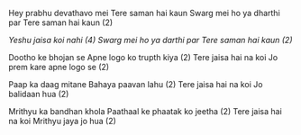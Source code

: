 Hey prabhu devathavo mei
Tere saman hai kaun
Swarg mei ho ya dharthi par
Tere saman hai kaun (2)

_Yeshu jaisa koi nahi (4)
Swarg mei ho ya darthi par
Tere saman hai kaun (2)_

Dootho ke bhojan se
Apne logo ko trupth kiya (2)
Tere jaisa hai na koi
Jo prem kare apne logo se (2)

Paap ka daag mitane
Bahaya paavan lahu (2)
Tere jaisa hai na koi
Jo balidaan hua (2)

Mrithyu ka bandhan khola
Paathaal ke phaatak ko jeetha (2)
Tere jaisa hai na koi
Mrithyu jaya jo hua (2)

